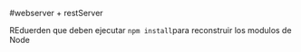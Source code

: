 #webserver + restServer

REduerden que deben ejecutar ```npm install```para reconstruir los modulos de Node